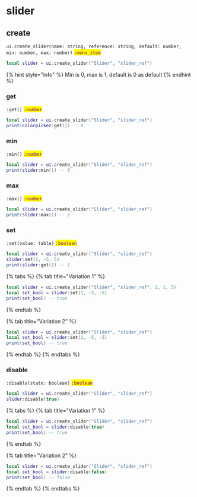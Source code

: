# slider

## create

`ui.create_slider(name: string, reference: string, default: number, min: number, max: number)` <mark style="color:purple;">`:menu_item`</mark>

```lua
local slider = ui.create_slider("Slider", "slider_ref")
```

{% hint style="info" %}
Min is 0, max is 1, default is 0 as default
{% endhint %}

### get

`:get()` <mark style="color:purple;">`:number`</mark>

```lua
local slider = ui.create_slider("Slider", "slider_ref")
print(colorpicker:get()) -- 0
```

### min

`:min()` <mark style="color:purple;">`:number`</mark>

```lua
local slider = ui.create_slider("Slider", "slider_ref")
print(slider:min()) -- 0
```

### max

`:max()` <mark style="color:purple;">`:number`</mark>

```lua
local slider = ui.create_slider("Slider", "slider_ref")
print(slider:max()) -- 1
```

### set

`:set(value: table)` <mark style="color:purple;">`:boolean`</mark>

```lua
local slider = ui.create_slider("Slider", "slider_ref")
slider:set(1, -5, 5)
print(slider:get()) -- 1
```

{% tabs %}
{% tab title="Variation 1" %}
```lua
local slider = ui.create_slider("Slider", "slider_ref", 2, 1, 5)
local set_bool = slider:set(1, -5, -5)
print(set_bool) -- true
```
{% endtab %}

{% tab title="Variation 2" %}
```lua
local slider = ui.create_slider("Slider", "slider_ref")
local set_bool = slider:set(1, -5, -5)
print(set_bool) -- true
```
{% endtab %}
{% endtabs %}

### disable

`:disable(state: boolean)` <mark style="color:purple;">`:boolean`</mark>

```lua
local slider = ui.create_slider("Slider", "slider_ref")
slider:disable(true)
```

{% tabs %}
{% tab title="Variation 1" %}
```lua
local slider = ui.create_slider("Slider", "slider_ref")
local set_bool = slider:disable(true)
print(set_bool) -- true
```
{% endtab %}

{% tab title="Variation 2" %}
```lua
local slider = ui.create_slider("Slider", "slider_ref")
local set_bool = slider:disable(false)
print(set_bool) -- false
```
{% endtab %}
{% endtabs %}
